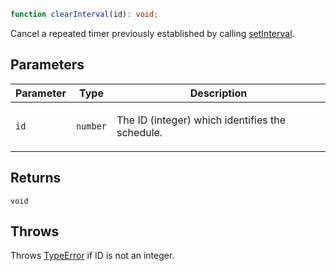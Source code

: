 ```ts
function clearInterval(id): void;
```

Cancel a repeated timer previously established by calling [setInterval](setInterval.md).

## Parameters

<table>
<thead>
<tr>
<th>Parameter</th>
<th>Type</th>
<th>Description</th>
</tr>
</thead>
<tbody>
<tr>
<td>

`id`

</td>
<td>

`number`

</td>
<td>

The ID (integer) which identifies the schedule.

</td>
</tr>
</tbody>
</table>

## Returns

`void`

## Throws

Throws [TypeError](https://developer.mozilla.org/docs/Web/JavaScript/Reference/Global_Objects/TypeError) if ID is not an integer.
